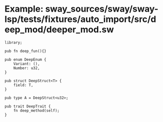 # Example: sway_sources/sway/sway-lsp/tests/fixtures/auto_import/src/deep_mod/deeper_mod.sw

```sway
library;

pub fn deep_fun(){}

pub enum DeepEnum {
    Variant: (),
    Number: u32,
}

pub struct DeepStruct<T> {
    field: T,
}

pub type A = DeepStruct<u32>;

pub trait DeepTrait {
    fn deep_method(self);
}
```
